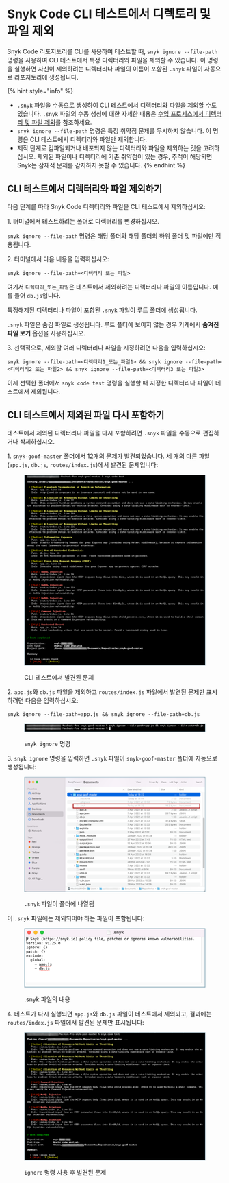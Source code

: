 # Snyk Code CLI 테스트에서 디렉토리 및 파일 제외

Snyk Code 리포지토리를 CLI를 사용하여 테스트할 때, `snyk ignore --file-path` 명령을 사용하여 CLI 테스트에서 특정 디렉터리와 파일을 제외할 수 있습니다. 이 명령을 실행하면 자신이 제외하려는 디렉터리나 파일의 이름이 포함된 `.snyk` 파일이 자동으로 리포지토리에 생성됩니다.

{% hint style="info" %}
* `.snyk` 파일을 수동으로 생성하여 CLI 테스트에서 디렉터리와 파일을 제외할 수도 있습니다. `.snyk` 파일의 수동 생성에 대한 자세한 내용은 [수입 프로세스에서 디렉터리 및 파일 제외](https://docs.snyk.io/products/snyk-code/getting-started-with-snyk-code/activating-snyk-code-using-the-web-ui/step-3-importing-repositories-to-snyk-for-the-snyk-code-testing/excluding-directories-and-files-from-the-import-process)를 참조하세요.
* `snyk ignore --file-path` 명령은 특정 취약점 문제를 무시하지 않습니다. 이 명령은 CLI 테스트에서 디렉터리와 파일만 제외합니다.
* 제작 단계로 컴파일되거나 배포되지 않는 디렉터리와 파일을 제외하는 것을 고려하십시오. 제외된 파일이나 디렉터리에 기존 취약점이 있는 경우, 추적이 해당되면 Snyk는 잠재적 문제를 감지하지 못할 수 있습니다.
{% endhint %}

## **CLI 테스트에서 디렉터리와 파일 제외하기**

다음 단계를 따라 Snyk Code 디렉터리와 파일을 CLI 테스트에서 제외하십시오:

1\. 터미널에서 테스트하려는 폴더로 디렉터리를 변경하십시오.

`snyk ignore --file-path` 명령은 해당 폴더와 해당 폴더의 하위 폴더 및 파일에만 적용됩니다.

2\. 터미널에서 다음 내용을 입력하십시오:

```
snyk ignore --file-path=<디렉터리_또는_파일>
```

여기서 `디렉터리_또는_파일`은 테스트에서 제외하려는 디렉터리나 파일의 이름입니다. 예를 들어 `db.js`입니다.

특정해제된 디렉터리나 파일이 포함된 `.snyk` 파일이 루트 폴더에 생성됩니다.

`.snyk` 파일은 숨김 파일로 생성됩니다. 루트 폴더에 보이지 않는 경우 기계에서 **숨겨진 파일 보기** 옵션을 사용하십시오.

3\. 선택적으로, 제외할 여러 디렉터리나 파일을 지정하려면 다음을 입력하십시오:

```
snyk ignore --file-path=<디렉터리1_또는_파일1> && snyk ignore --file-path=<디렉터리2_또는_파일2> && snyk ignore --file-path=<디렉터리3_또는_파일3>
```

이제 선택한 폴더에서 `snyk code test` 명령을 실행할 때 지정한 디렉터리나 파일이 테스트에서 제외됩니다.

## CLI 테스트에서 제외된 파일 다시 포함하기

테스트에서 제외된 디렉터리나 파일을 다시 포함하려면 `.snyk` 파일을 수동으로 편집하거나 삭제하십시오.

1\. `snyk-goof-master` 폴더에서 12개의 문제가 발견되었습니다. 세 개의 다른 파일(`app.js`, `db.js`, `routes/index.js`)에서 발견된 문제입니다:

<figure><img src="../../../.gitbook/assets/snyk Code - CLI - snyk code test - Exclusion - before -2.png" alt="CLI 테스트에서 발견된 문제"><figcaption><p>CLI 테스트에서 발견된 문제</p></figcaption></figure>

2\. `app.js`와 `db.js` 파일을 제외하고 `routes/index.js` 파일에서 발견된 문제만 표시하려면 다음을 입력하십시오:

```
snyk ignore --file-path=app.js && snyk ignore --file-path=db.js
```

<figure><img src="../../../.gitbook/assets/snyk Code - CLI - snyk code test - Exclusion - Example command.png" alt="터미널에서 snyk ignore 명령"><figcaption><p><code>snyk ignore</code> 명령</p></figcaption></figure>

3\. `snyk ignore` 명령을 입력하면 `.snyk` 파일이 `snyk-goof-master` 폴더에 자동으로 생성됩니다:

<figure><img src="../../../.gitbook/assets/snyk Code - CLI - snyk code test - Exclusion - Example - .snyk file.png" alt="폴더에 나열된 .snyk 파일"><figcaption><p><code>.snyk</code> 파일이 폴더에 나열됨</p></figcaption></figure>

이 `.snyk` 파일에는 제외되어야 하는 파일이 포함됩니다:

<figure><img src="../../../.gitbook/assets/snyk Code - CLI - snyk code test - Exclusion - Example - .snyk file - content.png" alt=".snyk 파일의 내용"><figcaption><p>.snyk 파일의 내용</p></figcaption></figure>

4\. 테스트가 다시 실행되면 `app.js`와 `db.js` 파일이 테스트에서 제외되고, 결과에는 `routes/index.js` 파일에서 발견된 문제만 표시됩니다:

<figure><img src="../../../.gitbook/assets/snyk Code - CLI - snyk code test - Exclusion - after - 2.png" alt="ignore 명령 사용 후 발견된 문제"><figcaption><p><code>ignore</code> 명령 사용 후 발견된 문제</p></figcaption></figure>
